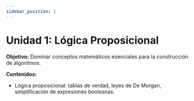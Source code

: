 ```yaml
---
sidebar_position: 1
---
```

# Unidad 1: Lógica Proposicional

**Objetivo:** Dominar conceptos matemáticos esenciales para la construcción de algoritmos.

**Contenidos:**
- Lógica proposicional: tablas de verdad, leyes de De Morgan, simplificación de expresiones booleanas.
